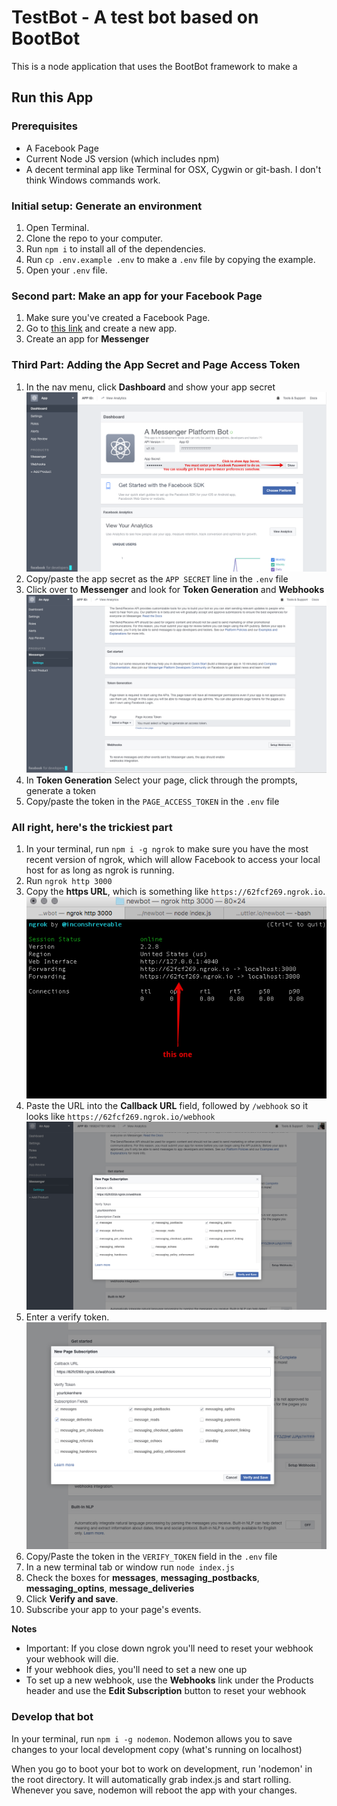 # TestBot - A test bot based on BootBot

This is a node application that uses the BootBot framework to make a 

## Run this App

### Prerequisites

- A Facebook Page
- Current Node JS version (which includes npm)
- A decent terminal app like Terminal for OSX, Cygwin or git-bash. I don't think Windows commands work.

### Initial setup: Generate an environment

1. Open Terminal.
1. Clone the repo to your computer.
1. Run `npm i` to install all of the dependencies.
1. Run `cp .env.example .env` to make a `.env` file by copying the example.
1. Open your `.env` file.

### Second part: Make an app for your Facebook Page

1. Make sure you've created a Facebook Page.
1. Go to [this link](https://developers.facebook.com/apps/) and create a new app.
1. Create an app for **Messenger**

### Third Part: Adding the App Secret and Page Access Token

1. In the nav menu, click **Dashboard** and show your app secret
![](app-secret.png)
1. Copy/paste the app secret as the `APP SECRET` line in the `.env` file
1. Click over to **Messenger** and look for **Token Generation** and **Webhooks**
![](tokens-webhooks.png)
1. In **Token Generation** Select your page, click through the prompts, generate a token
1. Copy/paste the token in the `PAGE_ACCESS_TOKEN` in the `.env` file

### All right, here's the trickiest part

1. In your terminal, run `npm i -g ngrok` to make sure you have the most recent version of ngrok, which will allow Facebook to access your local host for as long as ngrok is running.
1. Run `ngrok http 3000`
1. Copy the **https URL**, which is something like `https://62fcf269.ngrok.io`.
![](ngrok-address.png)
1.  Paste the URL into the **Callback URL** field, followed by `/webhook` so it looks like `https://62fcf269.ngrok.io/webhook`
![](webhook.png)
1. Enter a verify token.
![](verify-token.png)
1. Copy/Paste the token in the `VERIFY_TOKEN` field in the `.env` file
1. In a new terminal tab or window run `node index.js`
1. Check the boxes for **messages**, **messaging_postbacks**, **messaging_optins**, **message_deliveries**
1. Click **Verify and save**.
1. Subscribe your app to your page's events.

**Notes**
 - Important: If you close down ngrok you'll need to reset your webhook your webhook will die.
 - If your webhook dies, you'll need to set a new one up
 - To set up a new webhook, use the **Webhooks** link under the Products header and use the **Edit Subscription** button to reset your webhook


### Develop that bot

In your terminal, run `npm i -g nodemon`. Nodemon allows you to save changes to your local development copy (what's running on localhost)

When you go to boot your bot to work on development, run 'nodemon' in the root directory. It will automatically grab index.js and start rolling. Whenever you save, nodemon will reboot the app with your changes.



